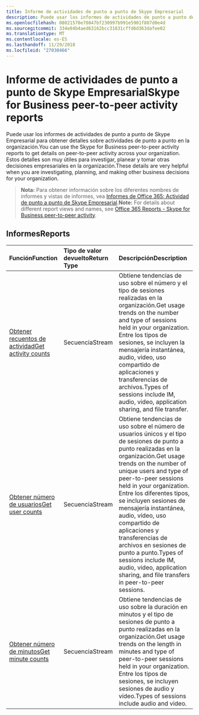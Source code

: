 ```yaml
---
title: Informe de actividades de punto a punto de Skype Empresarial
description: Puede usar los informes de actividades de punto a punto de Skype Empresarial para obtener detalles sobre actividades de punto a punto en la organización. Estos detalles son muy útiles para investigar, planear y tomar otras decisiones empresariales en la organización.
ms.openlocfilehash: 08021570e70847bf230997b991e5901f887d0e4d
ms.sourcegitcommit: 334e84b4aed63162bcc31831cffd6d363dafee02
ms.translationtype: MT
ms.contentlocale: es-ES
ms.lasthandoff: 11/29/2018
ms.locfileid: "27030466"
---
```

# <a name="skype-for-business-peer-to-peer-activity-reports"></a><span data-ttu-id="f16f2-104">Informe de actividades de punto a punto de Skype Empresarial</span><span class="sxs-lookup"><span data-stu-id="f16f2-104">Skype for Business peer-to-peer activity reports</span></span>

<span data-ttu-id="f16f2-105">Puede usar los informes de actividades de punto a punto de Skype Empresarial para obtener detalles sobre actividades de punto a punto en la organización.</span><span class="sxs-lookup"><span data-stu-id="f16f2-105">You can use the Skype for Business peer-to-peer activity reports to get details on peer-to-peer activity across your organization.</span></span> <span data-ttu-id="f16f2-106">Estos detalles son muy útiles para investigar, planear y tomar otras decisiones empresariales en la organización.</span><span class="sxs-lookup"><span data-stu-id="f16f2-106">These details are very helpful when you are investigating, planning, and making other business decisions for your organization.</span></span>

> <span data-ttu-id="f16f2-107">**Nota:** Para obtener información sobre los diferentes nombres de informes y vistas de informes, vea [Informes de Office 365: Actividad de punto a punto de Skype Empresarial](https://support.office.com/client/Skype-for-Business-Online-peertopeer-activity-d3b2d569-4ee9-44b8-92bf-d518142f0713).</span><span class="sxs-lookup"><span data-stu-id="f16f2-107">**Note:** For details about different report views and names, see [Office 365 Reports - Skype for Business peer-to-peer activity](https://support.office.com/client/Skype-for-Business-Online-peertopeer-activity-d3b2d569-4ee9-44b8-92bf-d518142f0713).</span></span>

## <a name="reports"></a><span data-ttu-id="f16f2-108">Informes</span><span class="sxs-lookup"><span data-stu-id="f16f2-108">Reports</span></span>

| <span data-ttu-id="f16f2-109">Función</span><span class="sxs-lookup"><span data-stu-id="f16f2-109">Function</span></span>                                 | <span data-ttu-id="f16f2-110">Tipo de valor devuelto</span><span class="sxs-lookup"><span data-stu-id="f16f2-110">Return Type</span></span> | <span data-ttu-id="f16f2-111">Descripción</span><span class="sxs-lookup"><span data-stu-id="f16f2-111">Description</span></span>                              |
| :--------------------------------------- | :---------- | :--------------------------------------- |
| [<span data-ttu-id="f16f2-112">Obtener recuentos de actividad</span><span class="sxs-lookup"><span data-stu-id="f16f2-112">Get activity counts</span></span>](../api/reportroot-getskypeforbusinesspeertopeeractivitycounts.md) | <span data-ttu-id="f16f2-113">Secuencia</span><span class="sxs-lookup"><span data-stu-id="f16f2-113">Stream</span></span>      | <span data-ttu-id="f16f2-114">Obtiene tendencias de uso sobre el número y el tipo de sesiones realizadas en la organización.</span><span class="sxs-lookup"><span data-stu-id="f16f2-114">Get usage trends on the number and type of sessions held in your organization.</span></span> <span data-ttu-id="f16f2-115">Entre los tipos de sesiones, se incluyen la mensajería instantánea, audio, vídeo, uso compartido de aplicaciones y transferencias de archivos.</span><span class="sxs-lookup"><span data-stu-id="f16f2-115">Types of sessions include IM, audio, video, application sharing, and file transfer.</span></span> |
| [<span data-ttu-id="f16f2-116">Obtener número de usuarios</span><span class="sxs-lookup"><span data-stu-id="f16f2-116">Get user counts</span></span>](../api/reportroot-getskypeforbusinesspeertopeeractivityusercounts.md) | <span data-ttu-id="f16f2-117">Secuencia</span><span class="sxs-lookup"><span data-stu-id="f16f2-117">Stream</span></span>      | <span data-ttu-id="f16f2-118">Obtiene tendencias de uso sobre el número de usuarios únicos y el tipo de sesiones de punto a punto realizadas en la organización.</span><span class="sxs-lookup"><span data-stu-id="f16f2-118">Get usage trends on the number of unique users and type of peer-to-peer sessions held in your organization.</span></span> <span data-ttu-id="f16f2-119">Entre los diferentes tipos, se incluyen sesiones de mensajería instantánea, audio, vídeo, uso compartido de aplicaciones y transferencias de archivos en sesiones de punto a punto.</span><span class="sxs-lookup"><span data-stu-id="f16f2-119">Types of sessions include IM, audio, video, application sharing, and file transfers in peer-to-peer sessions.</span></span> |
| [<span data-ttu-id="f16f2-120">Obtener número de minutos</span><span class="sxs-lookup"><span data-stu-id="f16f2-120">Get minute counts</span></span>](../api/reportroot-getskypeforbusinesspeertopeeractivityminutecounts.md) | <span data-ttu-id="f16f2-121">Secuencia</span><span class="sxs-lookup"><span data-stu-id="f16f2-121">Stream</span></span>      | <span data-ttu-id="f16f2-122">Obtiene tendencias de uso sobre la duración en minutos y el tipo de sesiones de punto a punto realizadas en la organización.</span><span class="sxs-lookup"><span data-stu-id="f16f2-122">Get usage trends on the length in minutes and type of peer-to-peer sessions held in your organization.</span></span> <span data-ttu-id="f16f2-123">Entre los tipos de sesiones, se incluyen sesiones de audio y vídeo.</span><span class="sxs-lookup"><span data-stu-id="f16f2-123">Types of sessions include audio and video.</span></span> |


